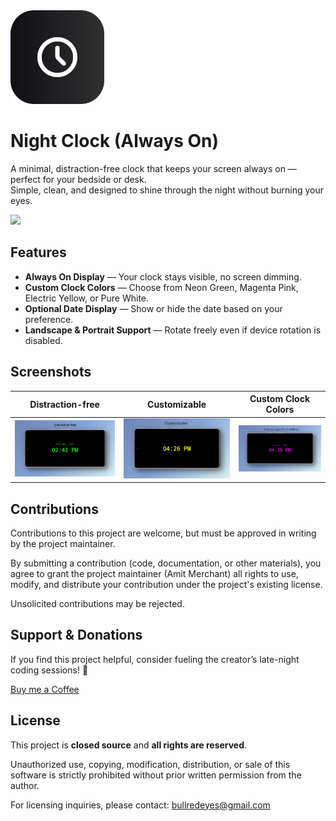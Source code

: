 <img src="/assets/icon.png" alt="Night Clock" width="150"/>

# Night Clock (Always On)

A minimal, distraction-free clock that keeps your screen always on — perfect for your bedside or desk.  
Simple, clean, and designed to shine through the night without burning your eyes.

<a href="https://play.google.com/store/apps/details?id=com.amitmerchant.nightclockalwayson"><img src="https://play.google.com/intl/en_us/badges/images/generic/en-play-badge.png" height="48"></a>

## Features

- **Always On Display** — Your clock stays visible, no screen dimming.
- **Custom Clock Colors** — Choose from Neon Green, Magenta Pink, Electric Yellow, or Pure White.
- **Optional Date Display** — Show or hide the date based on your preference.
- **Landscape & Portrait Support** — Rotate freely even if device rotation is disabled.

## Screenshots

|                  Distraction-free                  |                    Customizable                    |                Custom Clock Colors                 |
|:--------------------------------------------------:|:--------------------------------------------------:|:--------------------------------------------------:|
| ![Night Mode](assets/screenshots/screenshot-1.png) | ![Night Mode](assets/screenshots/screenshot-2.png) | ![Night Mode](assets/screenshots/screenshot-3.png) |

## Contributions

Contributions to this project are welcome, but must be approved in writing by the project maintainer.

By submitting a contribution (code, documentation, or other materials), you agree to grant the project maintainer (Amit Merchant) all rights to use, modify, and distribute your contribution under the project's existing license.

Unsolicited contributions may be rejected.

## Support & Donations

If you find this project helpful, consider fueling the creator’s late-night coding sessions! 🙏

[Buy me a Coffee](https://buymeacoffee.com/amitmerchant)

## License

This project is **closed source** and **all rights are reserved**.

Unauthorized use, copying, modification, distribution, or sale of this software is strictly prohibited without prior written permission from the author.

For licensing inquiries, please contact: [bullredeyes@gmail.com](mailto:bullredeyes@gmail.com)